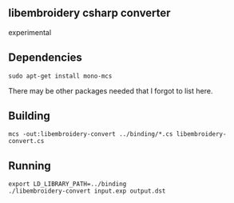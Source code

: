 libembroidery csharp converter
------------------------------

experimental

Dependencies
------------
```
sudo apt-get install mono-mcs
```
There may be other packages needed that I forgot to list here.


Building
--------
```
mcs -out:libembroidery-convert ../binding/*.cs libembroidery-convert.cs
```

Running
-------
```
export LD_LIBRARY_PATH=../binding
./libembroidery-convert input.exp output.dst
```
